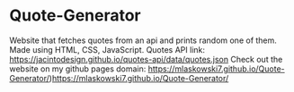 # Quote-Generator
Website that fetches quotes from an api and prints random one of them.
Made using HTML, CSS, JavaScript.
Quotes API link: https://jacintodesign.github.io/quotes-api/data/quotes.json
Check out the website on my github pages domain: https://mlaskowski7.github.io/Quote-Generator/)https://mlaskowski7.github.io/Quote-Generator/
